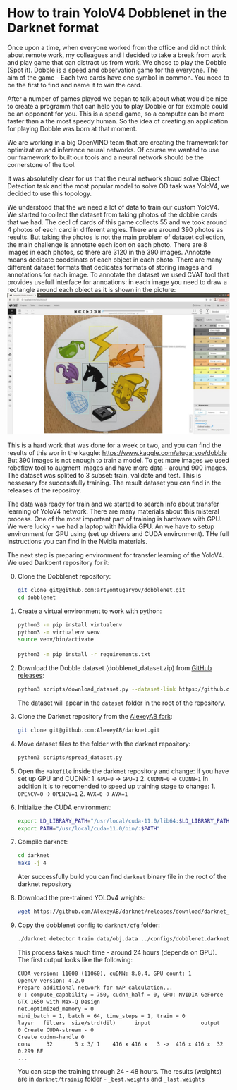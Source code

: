 # How to train YoloV4 Dobblenet in the Darknet format

Once upon a time, when everyone worked from the office and did not think about remote work, my colleagues and I decided to take a break from work and play game that can distract us from work. We chose to play the Dobble (Spot it). Dobble is a speed and observation game for the everyone. The aim of the game -
Each two cards have one symbol in common. You need to be the first to find and name it to win the card.

After a number of games played we began to talk about what would be nice to create a programm that can help you to play Dobble or for example could be an opponent for you. This is a speed game, so a computer can be more faster than a the most speedy human. So the idea of creating an application for playing Dobble was born at that moment.

We are working in a big OpenVINO team that are creating the framework for optimization and inference neural networks. Of course we wanted to use our framework to built our tools and a neural network should be the cornerstone of the tool. 

It was absolutelly clear for us that the neural network shoud solve Object Detection task and the most popular model to solve OD task was YoloV4, we decided to use this topology.

We understood that the we need a lot of data to train our custom YoloV4. We started to collect the dataset from taking photos of the dobble cards that we had. The decl of cards of this game collects 55 and we took around 4 photos of each card in different angles. There are around 390 photos as results. 
But taking the photos is not the main problem of dataset collection, the main challenge is annotate each icon on each photo. There are 8 images in each photos, so there are 3120 in the 390 images. Annotate means dedicate cooddinats of each object in each photo. There are many different dataset formats that dedicates formats of storing images and annotations for each image. 
To annotate the dataset we used CVAT tool that provides usefull interface for annoations: in each image you need to draw a rectangle around each object as it is shown in the picture:
![](./images/cvat.jpg) 

This is a hard work that was done for a week or two, and you can find the results of this wor in the kaggle: https://www.kaggle.com/atugaryov/dobble
But 390 images is not enough to train a model. To get more images we used roboflow tool to augment images and have more data - around 900 images. The dataset was splited to 3 subset: train, validate and test. This is nessesary for successfully training. The result dataset you can find in the releases of the reposiroy.

The data was ready for train and we started to search info about transfer learning of YoloV4 network. There are many materials about this misteral process. 
One of the most important part of training is hardware with GPU. We were lucky - we had a laptop with Nvidia GPU. An we have to setup environment for GPU using (set up drivers and CUDA environment). THe full instructions you can find in the Nvidia materials.

The next step is preparing environment for transfer learning of the YoloV4. We used Darkbent repository for it:

0. Clone the Dobblenet repository:
    ```sh
    git clone git@github.com:artyomtugaryov/dobblenet.git
    cd dobblenet
    ```

1. Create a virtual environment to work with python:
    ```sh
    python3 -m pip install virtualenv
    python3 -m virtualenv venv
    source venv/bin/activate
    
    python3 -m pip install -r requirements.txt
    ```

2. Download the Dobble dataset (dobblenet_dataset.zip) from [GitHub releases](https://github.com/artyomtugaryov/dobblenet/releases/latest):
    ```sh
    python3 scripts/download_dataset.py --dataset-link https://github.com/artyomtugaryov/dobblenet/releases/download/alpha0.2/dobblenet_dataset.zip
    ```

    The dataset will apear in the `dataset` folder in the root of the repository. 

3. Clone the Darknet repository from the [AlexeyAB fork](https://github.com/AlexeyAB/darknet):
    ```sh
    git clone git@github.com:AlexeyAB/darknet.git
    ```

4. Move dataset files to the folder with the darknet repository:
    ```sh
    python3 scripts/spread_dataset.py
    ```

5. Open the `Makefile` inside the darknet repository and change:
    If you have set up GPU and CUDNN:
        1. `GPU=0` -> `GPU=1` 
        2. `CUDNN=0` -> `CUDNN=1`
    In addition it is to recomended to speed up training stage to change:
        1. `OPENCV=0` -> `OPENCV=1`
        2. `AVX=0` -> `AVX=1`

7. Initialize the CUDA environment:
    ```sh
    export LD_LIBRARY_PATH="/usr/local/cuda-11.0/lib64:$LD_LIBRARY_PATH"
    export PATH="/usr/local/cuda-11.0/bin/:$PATH"
    ```

8. Compile darknet:
    ```sh
    cd darknet
    make -j 4
    ```

    Ater successfully build you can find `darknet` binary file in the root of the darknet repository 

9. Download the pre-trained YOLOv4 weights:
    ```sh
    wget https://github.com/AlexeyAB/darknet/releases/download/darknet_yolo_v3_optimal/yolov4.conv.137
    ```

10. Copy the dobblenet config to `darknet/cfg` folder:
    ```sh
    ./darknet detector train data/obj.data ../configs/dobblenet.darknet.cfg yolov4.conv.137 -dont_show -map
    ```

    This process takes much time - around 24 hours (depends on GPU). The first output looks like the following:

    ```
    CUDA-version: 11000 (11060), cuDNN: 8.0.4, GPU count: 1  
    OpenCV version: 4.2.0
    Prepare additional network for mAP calculation...
    0 : compute_capability = 750, cudnn_half = 0, GPU: NVIDIA GeForce GTX 1650 with Max-Q Design 
    net.optimized_memory = 0 
    mini_batch = 1, batch = 64, time_steps = 1, train = 0 
    layer   filters  size/strd(dil)      input                output
    0 Create CUDA-stream - 0 
    Create cudnn-handle 0 
    conv     32       3 x 3/ 1    416 x 416 x   3 ->  416 x 416 x  32 0.299 BF
    ...
    ```

    You can stop the training through 24 - 48 hours.
    The results (weights) are in `darknet/trainig` folder - `_best.weights` and `_last.weights`
    